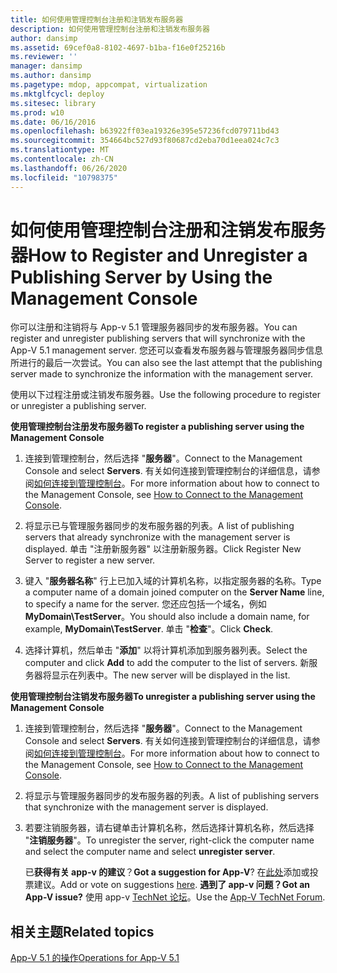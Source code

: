 ```yaml
---
title: 如何使用管理控制台注册和注销发布服务器
description: 如何使用管理控制台注册和注销发布服务器
author: dansimp
ms.assetid: 69cef0a8-8102-4697-b1ba-f16e0f25216b
ms.reviewer: ''
manager: dansimp
ms.author: dansimp
ms.pagetype: mdop, appcompat, virtualization
ms.mktglfcycl: deploy
ms.sitesec: library
ms.prod: w10
ms.date: 06/16/2016
ms.openlocfilehash: b63922ff03ea19326e395e57236fcd079711bd43
ms.sourcegitcommit: 354664bc527d93f80687cd2eba70d1eea024c7c3
ms.translationtype: MT
ms.contentlocale: zh-CN
ms.lasthandoff: 06/26/2020
ms.locfileid: "10798375"
---
```

# <span data-ttu-id="b67f7-103">如何使用管理控制台注册和注销发布服务器</span><span class="sxs-lookup"><span data-stu-id="b67f7-103">How to Register and Unregister a Publishing Server by Using the Management Console</span></span>


<span data-ttu-id="b67f7-104">你可以注册和注销将与 App-v 5.1 管理服务器同步的发布服务器。</span><span class="sxs-lookup"><span data-stu-id="b67f7-104">You can register and unregister publishing servers that will synchronize with the App-V 5.1 management server.</span></span> <span data-ttu-id="b67f7-105">您还可以查看发布服务器与管理服务器同步信息所进行的最后一次尝试。</span><span class="sxs-lookup"><span data-stu-id="b67f7-105">You can also see the last attempt that the publishing server made to synchronize the information with the management server.</span></span>

<span data-ttu-id="b67f7-106">使用以下过程注册或注销发布服务器。</span><span class="sxs-lookup"><span data-stu-id="b67f7-106">Use the following procedure to register or unregister a publishing server.</span></span>

**<span data-ttu-id="b67f7-107">使用管理控制台注册发布服务器</span><span class="sxs-lookup"><span data-stu-id="b67f7-107">To register a publishing server using the Management Console</span></span>**

1.  <span data-ttu-id="b67f7-108">连接到管理控制台，然后选择 "**服务器**"。</span><span class="sxs-lookup"><span data-stu-id="b67f7-108">Connect to the Management Console and select **Servers**.</span></span> <span data-ttu-id="b67f7-109">有关如何连接到管理控制台的详细信息，请参阅[如何连接到管理控制台](how-to-connect-to-the-management-console-51.md)。</span><span class="sxs-lookup"><span data-stu-id="b67f7-109">For more information about how to connect to the Management Console, see [How to Connect to the Management Console](how-to-connect-to-the-management-console-51.md).</span></span>

2.  <span data-ttu-id="b67f7-110">将显示已与管理服务器同步的发布服务器的列表。</span><span class="sxs-lookup"><span data-stu-id="b67f7-110">A list of publishing servers that already synchronize with the management server is displayed.</span></span> <span data-ttu-id="b67f7-111">单击 "注册新服务器" 以注册新服务器。</span><span class="sxs-lookup"><span data-stu-id="b67f7-111">Click Register New Server to register a new server.</span></span>

3.  <span data-ttu-id="b67f7-112">键入 "**服务器名称**" 行上已加入域的计算机名称，以指定服务器的名称。</span><span class="sxs-lookup"><span data-stu-id="b67f7-112">Type a computer name of a domain joined computer on the **Server Name** line, to specify a name for the server.</span></span> <span data-ttu-id="b67f7-113">您还应包括一个域名，例如**MyDomain\\TestServer**。</span><span class="sxs-lookup"><span data-stu-id="b67f7-113">You should also include a domain name, for example, **MyDomain\\TestServer**.</span></span> <span data-ttu-id="b67f7-114">单击 "**检查**"。</span><span class="sxs-lookup"><span data-stu-id="b67f7-114">Click **Check**.</span></span>

4.  <span data-ttu-id="b67f7-115">选择计算机，然后单击 "**添加**" 以将计算机添加到服务器列表。</span><span class="sxs-lookup"><span data-stu-id="b67f7-115">Select the computer and click **Add** to add the computer to the list of servers.</span></span> <span data-ttu-id="b67f7-116">新服务器将显示在列表中。</span><span class="sxs-lookup"><span data-stu-id="b67f7-116">The new server will be displayed in the list.</span></span>

**<span data-ttu-id="b67f7-117">使用管理控制台注销发布服务器</span><span class="sxs-lookup"><span data-stu-id="b67f7-117">To unregister a publishing server using the Management Console</span></span>**

1.  <span data-ttu-id="b67f7-118">连接到管理控制台，然后选择 "**服务器**"。</span><span class="sxs-lookup"><span data-stu-id="b67f7-118">Connect to the Management Console and select **Servers**.</span></span> <span data-ttu-id="b67f7-119">有关如何连接到管理控制台的详细信息，请参阅[如何连接到管理控制台](how-to-connect-to-the-management-console-51.md)。</span><span class="sxs-lookup"><span data-stu-id="b67f7-119">For more information about how to connect to the Management Console, see [How to Connect to the Management Console](how-to-connect-to-the-management-console-51.md).</span></span>

2.  <span data-ttu-id="b67f7-120">将显示与管理服务器同步的发布服务器的列表。</span><span class="sxs-lookup"><span data-stu-id="b67f7-120">A list of publishing servers that synchronize with the management server is displayed.</span></span>

3.  <span data-ttu-id="b67f7-121">若要注销服务器，请右键单击计算机名称，然后选择计算机名称，然后选择 "**注销服务器**"。</span><span class="sxs-lookup"><span data-stu-id="b67f7-121">To unregister the server, right-click the computer name and select the computer name and select **unregister server**.</span></span>

    <span data-ttu-id="b67f7-122">已**获得有关 app-v 的建议**？</span><span class="sxs-lookup"><span data-stu-id="b67f7-122">**Got a suggestion for App-V**?</span></span> <span data-ttu-id="b67f7-123">在[此处](http://appv.uservoice.com/forums/280448-microsoft-application-virtualization)添加或投票建议。</span><span class="sxs-lookup"><span data-stu-id="b67f7-123">Add or vote on suggestions [here](http://appv.uservoice.com/forums/280448-microsoft-application-virtualization).</span></span> **<span data-ttu-id="b67f7-124">遇到了 app-v 问题？</span><span class="sxs-lookup"><span data-stu-id="b67f7-124">Got an App-V issue?</span></span>** <span data-ttu-id="b67f7-125">使用 app-v [TechNet 论坛](https://social.technet.microsoft.com/Forums/home?forum=mdopappv)。</span><span class="sxs-lookup"><span data-stu-id="b67f7-125">Use the [App-V TechNet Forum](https://social.technet.microsoft.com/Forums/home?forum=mdopappv).</span></span>

## <span data-ttu-id="b67f7-126">相关主题</span><span class="sxs-lookup"><span data-stu-id="b67f7-126">Related topics</span></span>


[<span data-ttu-id="b67f7-127">App-V 5.1 的操作</span><span class="sxs-lookup"><span data-stu-id="b67f7-127">Operations for App-V 5.1</span></span>](operations-for-app-v-51.md)

 

 





